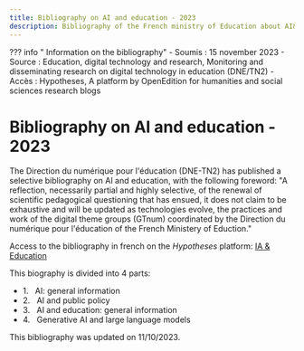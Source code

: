 ```yaml
---
title: Bibliography on AI and education - 2023
description: Bibliography of the French ministry of Education about AI& Education 
---
```

??? info " Information on the bibliography"
    - Soumis : 15 november 2023
    - Source : Education, digital technology and research, Monitoring and disseminating research on digital technology in education (DNE/TN2)
    - Accès : Hypotheses, A platform by OpenEdition for humanities and social sciences research blogs

# Bibliography on AI and education - 2023

The Direction du numérique pour l'éducation (DNE-TN2) has published a selective bibliography on AI and education, with the following foreword:
"A reflection, necessarily partial and highly selective, of the renewal of scientific pedagogical questioning that has ensued, it does not claim to be exhaustive and will be updated as technologies evolve, the practices and work of the digital theme groups (GTnum) coordinated by the Direction du numérique pour l'éducation of the French Ministery of Eduction."

Access to the bibliography in french on the *Hypotheses* platform: [IA & Education](https://edunumrech.hypotheses.org/10113)

This biography is divided into 4 parts:

- 1.   AI: general information
- 2.   AI and public policy
- 3.   AI and education: general information
- 4.   Generative AI and large language models

This bibliography was updated on 11/10/2023.